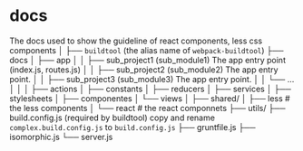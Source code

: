 docs
==========
The docs used to show the guideline of react components, less css components
│
├── `buildtool` (the alias name of `webpack-buildtool`)
├──  docs 
│    ├── app
│    │   ├── sub_project1 (sub_module1) The app entry point (index.js, routes.js)
│    │   ├── sub_project2 (sub_module2) The app entry point.
│    │   ├── sub_project3 (sub_module3) The app entry point.
│    │   └── ...
│    │
│    ├── actions
│    ├── constants
│    ├── reducers
│    ├── services
│    ├── stylesheets
│    ├── componentes
│    └── views
│
├── shared/
│    ├── less # the less components 
│    └── react # the react componnets
├── utils/
├── build.config.js (required by buildtool) copy and rename `complex.build.config.js` to `build.config.js`
├── gruntfile.js
├── isomorphic.js
└── server.js
